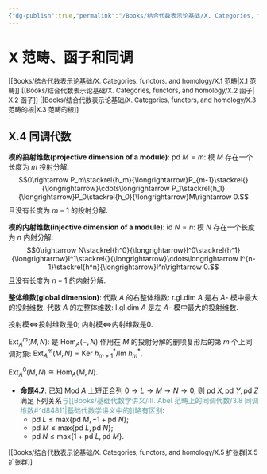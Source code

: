 ```yaml
---
{"dg-publish":true,"permalink":"/Books/结合代数表示论基础/Ⅹ. Categories, functors, and homology/Ⅹ.4 同调代数/","dgPassFrontmatter":true,"created":"2024-08-05T17:26:19.234+08:00","updated":"2024-08-16T20:56:48.863+08:00"}
---
```


# Ⅹ 范畴、函子和同调

<font size="2">[[Books/结合代数表示论基础/Ⅹ. Categories, functors, and homology/Ⅹ.1 范畴\|Ⅹ.1 范畴]]</font>
<font size="2"> [[Books/结合代数表示论基础/Ⅹ. Categories, functors, and homology/Ⅹ.2 函子\|Ⅹ.2 函子]]</font>
<font size="2">[[Books/结合代数表示论基础/Ⅹ. Categories, functors, and homology/Ⅹ.3 范畴的根\|Ⅹ.3 范畴的根]]</font>
## Ⅹ.4 同调代数

**模的投射维数(projective dimension of a module)**:  $\mathrm{pd\ }M=m$: 模 $M$ 存在一个长度为 $m$ 投射分解: 
$$0\rightarrow P_m\stackrel{h_m}{\longrightarrow}P_{m-1}\stackrel{}{\longrightarrow}\cdots\longrightarrow P_1\stackrel{h_1}{\longrightarrow}P_0\stackrel{h_0}{\longrightarrow}M\rightarrow 0.$$
且没有长度为 $m-1$ 的投射分解.

**模的内射维数(injective dimension of a module)**:  $\mathrm{id\ }N=n$: 模 $N$ 存在一个长度为 $n$ 内射分解: 
$$0\rightarrow N\stackrel{h^0}{\longrightarrow}I^0\stackrel{h^1}{\longrightarrow}I^1\stackrel{}{\longrightarrow}\cdots\longrightarrow I^{n-1}\stackrel{h^n}{\longrightarrow}I^n\rightarrow 0.$$
且没有长度为 $n-1$ 的内射分解.

**整体维数(global dimension)**: 代数 $A$ 的右整体维数:  $\mathrm{r.gl.dim}\ A$ 是右 $A$- 模中最大的投射维数. 代数 $A$ 的左整体维数:  $\mathrm{l.gl.dim}\ A$ 是左 $A$- 模中最大的投射维数.

投射模$\Longleftrightarrow$投射维数是0;
内射模$\Longleftrightarrow$内射维数是0.

 $\mathrm{Ext}^{m}_{A}(M,N)$: 是 $\mathrm{Hom}_A(-,N)$ 作用在 $M$ 的投射分解的删项复形后的第 $m$ 个上同调对象:  $\mathrm{Ext}^{m}_{A}(M,N)=\mathrm{Ker\ }h^*_{m+1}/\mathrm{Im\ }h^*_m$.

 $\mathrm{Ext}^{0}_{A}(M,N)\cong \mathrm{Hom}_A(M,N)$.

+ **命题4.7**: 已知 $\mathrm{Mod\ }A$ 上短正合列 $0\rightarrow L\rightarrow M\rightarrow N\rightarrow 0$, 则 $\mathrm{pd\ }X,\mathrm{pd\ }Y,\mathrm{pd\ }Z$ 满足下列关系<font color=CadetBlue>与[[Books/基础代数学讲义/Ⅲ. Abel 范畴上的同调代数/3.8 同调维数#^d84811\|基础代数学讲义中的]]略有区别</font>:
	+ $\mathrm{pd\ }L\leqslant \mathrm{max}\{ \mathrm{pd\ }M,-1+\mathrm{pd\ }N \}$;
	+ $\mathrm{pd\ }M\leqslant \mathrm{max}\{ \mathrm{pd\ }L,\mathrm{pd\ }N \}$;
	+ $\mathrm{pd\ }N\leqslant \mathrm{max}\{ 1+\mathrm{pd\ }L,\mathrm{pd\ }M \}$.

<font size="2">[[Books/结合代数表示论基础/Ⅹ. Categories, functors, and homology/Ⅹ.5 扩张群\|Ⅹ.5 扩张群]]</font>